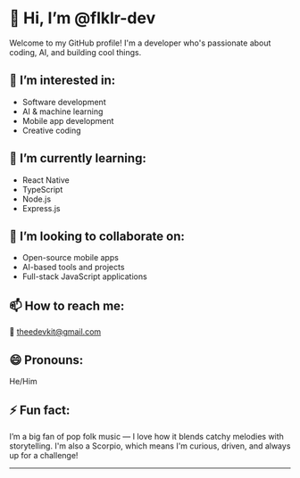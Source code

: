 # 👋 Hi, I’m @flklr-dev

Welcome to my GitHub profile! I'm a developer who's passionate about coding, AI, and building cool things.

## 👀 I’m interested in:
- Software development
- AI & machine learning
- Mobile app development
- Creative coding

## 🌱 I’m currently learning:
- React Native
- TypeScript
- Node.js
- Express.js

## 💞️ I’m looking to collaborate on:
- Open-source mobile apps
- AI-based tools and projects
- Full-stack JavaScript applications

## 📫 How to reach me:
📧 theedevkit@gmail.com

## 😄 Pronouns:
He/Him

## ⚡ Fun fact:
I’m a big fan of pop folk music — I love how it blends catchy melodies with storytelling. I'm also a Scorpio, which means I'm curious, driven, and always up for a challenge!

---

<!---
flklr-dev/flklr-dev is a ✨ special ✨ repository because its `README.md` (this file) appears on your GitHub profile.
You can click the Preview link to take a look at your changes.
--->

